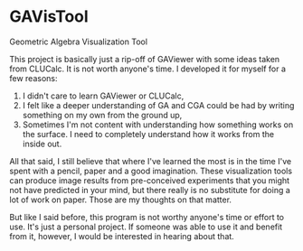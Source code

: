 GAVisTool
=========

Geometric Algebra Visualization Tool

This project is basically just a rip-off of GAViewer with some ideas taken from CLUCalc.  It is not worth anyone's time.  I developed it for myself for a few reasons:

1. I didn't care to learn GAViewer or CLUCalc,
2. I felt like a deeper understanding of GA and CGA could be had by writing something on my own from the ground up,
3. Sometimes I'm not content with understanding how something works on the surface.  I need to completely understand how it works from the inside out.

All that said, I still believe that where I've learned the most is in the time I've spent with a pencil, paper and a good imagination.  These visualization tools can produce image results from pre-conceived experiments that you might not have predicted in your mind, but there really is no substitute for doing a lot of work on paper.  Those are my thoughts on that matter.

But like I said before, this program is not worthy anyone's time or effort to use.  It's just a personal project.  If someone was able to use it and benefit from it, however, I would be interested in hearing about that.